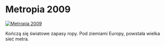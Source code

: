 Metropia 2009 
=============
[![Metropia 2009 ](http://vidos.pl/images/player.gif)](http://vidos.pl/metropia-2009)

 Kończą się światowe zapasy ropy. Pod ziemiami Europy, powstała wielka sieć metra.
